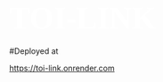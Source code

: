 # <span style="color:#fff; font-family: 'Bebas Neue'; font-size: 2em;">TOI-LINK </span>



#Deployed at 

https://toi-link.onrender.com


